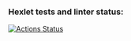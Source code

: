 ### Hexlet tests and linter status:
[![Actions Status](https://github.com/rikoshet437/qa-auto-engineer-javascript-project-44/actions/workflows/hexlet-check.yml/badge.svg)](https://github.com/rikoshet437/qa-auto-engineer-javascript-project-44/actions)